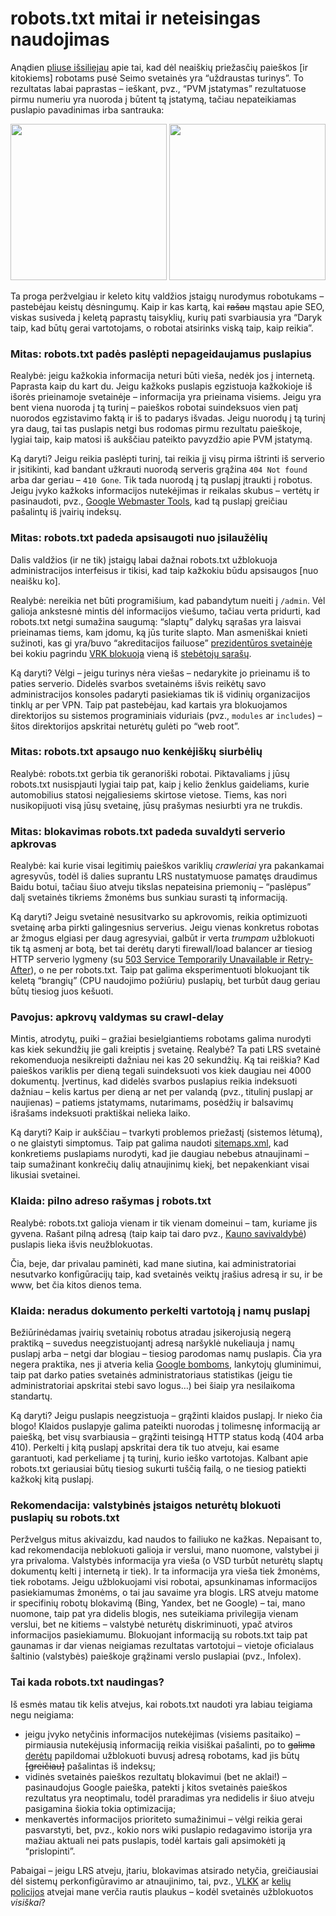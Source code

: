 # robots.txt mitai ir neteisingas naudojimas

<p>Anądien <a href="https://plus.google.com/100293756761145273349/posts/BAaQjp2bjns">pliuse išsiliejau</a> apie tai, kad dėl neaiškių priežasčių paieškos [ir kitokiems] robotams pusė Seimo svetainės yra “uždraustas turinys”. To rezultatas labai paprastas – ieškant, pvz., “PVM įstatymas” rezultatuose pirmu numeriu yra nuoroda į būtent tą įstatymą, tačiau nepateikiamas puslapio pavadinimas irba santrauka:</p>
<p style="text-align:center;"><a href="https://www.dominykas.lt/uploads/2013/02/pvm-istatymas-google.png"><img src="https://www.dominykas.lt/uploads/2013/02/pvm-istatymas-google-300x217.png" alt="" title="Google paieškos rezultatas" width="250" class="aligncenter size-medium wp-image-428"></a> <a href="https://www.dominykas.lt/uploads/2013/02/pvm-istatymas-bing.png"><img src="https://www.dominykas.lt/uploads/2013/02/pvm-istatymas-bing-300x173.png" alt="" title="Bing paieškos rezultatas" width="250"></a></p>
<p>Ta proga peržvelgiau ir keleto kitų valdžios įstaigų nurodymus robotukams – pastebėjau keistų dėsningumų. Kaip ir kas kartą, kai <del>rašau</del> mąstau apie SEO, viskas susiveda į keletą paprastų taisyklių, kurių pati svarbiausia yra “Daryk taip, kad būtų gerai vartotojams, o robotai atsirinks viską taip, kaip reikia”.<br>
<span id="more-426"></span></p>
<h3>Mitas: robots.txt padės paslėpti nepageidaujamus puslapius</h3>
<p>Realybė: jeigu kažkokia informacija neturi būti vieša, nedėk jos į internetą. Paprasta kaip du kart du. Jeigu kažkoks puslapis egzistuoja kažkokioje iš išorės prieinamoje svetainėje – informacija yra prieinama visiems. Jeigu yra bent viena nuoroda į tą turinį – paieškos robotai suindeksuos vien patį nuorodos egzistavimo faktą ir iš to padarys išvadas. Jeigu nuorodų į tą turinį yra daug, tai tas puslapis netgi bus rodomas pirmu rezultatu paieškoje, lygiai taip, kaip matosi iš aukščiau pateikto pavyzdžio apie PVM įstatymą.</p>
<p>Ką daryti? Jeigu reikia paslėpti turinį, tai reikia jį visų pirma ištrinti iš serverio ir įsitikinti, kad bandant užkrauti nuorodą serveris grąžina <code>404 Not found</code> arba dar geriau – <code>410 Gone</code>. Tik tada nuorodą į tą puslapį įtraukti į robotus. Jeigu įvyko kažkoks informacijos nutekėjimas ir reikalas skubus – vertėtų ir pasinaudoti, pvz., <a href="https://www.google.com/webmasters/tools">Google Webmaster Tools</a>, kad tą puslapį greičiau pašalintų iš įvairių indeksų.</p>
<h3>Mitas: robots.txt padeda apsisaugoti nuo įsilaužėlių</h3>
<p>Dalis valdžios (ir ne tik) įstaigų labai dažnai robots.txt užblokuoja administracijos interfeisus ir tikisi, kad taip kažkokiu būdu apsisaugos [nuo neaišku ko]. </p>
<p>Realybė: nereikia net būti programišium, kad pabandytum nueiti į <code>/admin</code>. Vėl galioja ankstesnė mintis dėl informacijos viešumo, tačiau verta pridurti, kad robots.txt netgi sumažina saugumą: “slaptų” dalykų sąrašas yra laisvai prieinamas tiems, kam įdomu, ką jūs turite slapto. Man asmeniškai knieti sužinoti, kas gi yra/buvo “akreditacijos failuose” <a href="http://www.president.lt/robots.txt">prezidentūros svetainėje</a> bei kokiu pagrindu <a href="http://www.vrk.lt/robots.txt">VRK blokuoja</a> vieną iš <a href="http://www.vrk.lt/rinkimai/409_lt/Apygardos/Apygarda7137/StebetojaiApygardos7137.html">stebėtojų sąrašų</a>.</p>
<p>Ką daryti? Vėlgi – jeigu turinys nėra viešas – nedarykite jo prieinamu iš to paties serverio. Didelės svarbos svetainėms išvis reikėtų savo administracijos konsoles padaryti pasiekiamas tik iš vidinių organizacijos tinklų ar per VPN. Taip pat pastebėjau, kad kartais yra blokuojamos direktorijos su sistemos programiniais viduriais (pvz., <code>modules</code> ar <code>includes</code>) – šitos direktorijos apskritai neturėtų gulėti po “web root”.</p>
<h3>Mitas: robots.txt apsaugo nuo kenkėjiškų siurbėlių</h3>
<p>Realybė: robots.txt gerbia tik geranoriški robotai. Piktavaliams į jūsų robots.txt nusispjauti lygiai taip pat, kaip į kelio ženklus gaideliams, kurie automobilius statosi neįgaliesiems skirtose vietose. Tiems, kas nori nusikopijuoti visą jūsų svetainę, jūsų prašymas nesiurbti yra ne trukdis.</p>
<h3>Mitas: blokavimas robots.txt padeda suvaldyti serverio apkrovas</h3>
<p>Realybė: kai kurie visai legitimių paieškos variklių <i>crawleriai</i> yra pakankamai agresyvūs, todėl iš dalies suprantu LRS nustatymuose pamatęs draudimus Baidu botui, tačiau šiuo atveju tikslas nepateisina priemonių – “paslėpus” dalį svetainės tikriems žmonėms bus sunkiau surasti tą informaciją.</p>
<p>Ką daryti? Jeigu svetainė nesusitvarko su apkrovomis, reikia optimizuoti svetainę arba pirkti galingesnius serverius. Jeigu vienas konkretus robotas ar žmogus elgiasi per daug agresyviai, galbūt ir verta <em>trumpam</em> užblokuoti tik tą asmenį ar botą, bet tai derėtų daryti firewall/load balancer ar tiesiog HTTP serverio lygmeny (su <a href="http://googlewebmastercentral.blogspot.com/2011/01/how-to-deal-with-planned-site-downtime.html">503 Service Temporarily Unavailable ir Retry-After</a>), o ne per robots.txt. Taip pat galima eksperimentuoti blokuojant tik keletą “brangių” (CPU naudojimo požiūriu) puslapių, bet turbūt daug geriau būtų tiesiog juos kešuoti.</p>
<h3>Pavojus: apkrovų valdymas su crawl-delay</h3>
<p>Mintis, atrodytų, puiki – gražiai besielgiantiems robotams galima nurodyti kas kiek sekundžių jie gali kreiptis į svetainę. Realybė? Ta pati LRS svetainė rekomenduoja nesikreipti dažniau nei kas 20 sekundžių. Ką tai reiškia? Kad paieškos variklis per dieną tegali suindeksuoti vos kiek daugiau nei 4000 dokumentų. Įvertinus, kad didelės svarbos puslapius reikia indeksuoti dažniau – kelis kartus per dieną ar net per valandą (pvz., titulinį puslapį ar naujienas) – patiems įstatymams, nutarimams, posėdžių ir balsavimų išrašams indeksuoti praktiškai nelieka laiko.</p>
<p>Ką daryti? Kaip ir aukščiau – tvarkyti problemos priežastį (sistemos lėtumą), o ne glaistyti simptomus. Taip pat galima naudoti <a href="http://www.sitemaps.org/protocol.html">sitemaps.xml</a>, kad konkretiems puslapiams nurodyti, kad jie daugiau nebebus atnaujinami – taip sumažinant konkrečių dalių atnaujinimų kiekį, bet nepakenkiant visai likusiai svetainei.</p>
<h3>Klaida: pilno adreso rašymas į robots.txt</h3>
<p>Realybė: robots.txt galioja vienam ir tik vienam domeinui – tam, kuriame jis gyvena. Rašant pilną adresą (taip kaip tai daro pvz., <a href="http://www.kaunas.lt/robots.txt">Kauno savivaldybė</a>) puslapis lieka išvis neužblokuotas.</p>
<p>Čia, beje, dar privalau paminėti, kad mane siutina, kai administratoriai nesutvarko konfigūracijų taip, kad svetainės veiktų įrašius adresą ir su, ir be www, bet čia kitos dienos tema.</p>
<h3>Klaida: neradus dokumento perkelti vartotoją į namų puslapį</h3>
<p>Bežiūrinėdamas įvairių svetainių robotus atradau įsikerojusią negerą praktiką – suvedus neegzistuojantį adresą naršyklė nukeliauja į namų puslapį arba – netgi dar blogiau – tiesiog parodomas namų puslapis. Čia yra negera praktika, nes ji atveria kelia <a href="http://en.wikipedia.org/wiki/Google_bomb">Google bomboms</a>, lankytojų gluminimui, taip pat darko paties svetainės administratoriaus statistikas (jeigu tie administratoriai apskritai stebi savo logus…) bei šiaip yra nesilaikoma standartų.</p>
<p>Ką daryti? Jeigu puslapis neegzistuoja – grąžinti klaidos puslapį. Ir nieko čia blogo! Klaidos puslapyje galima pateikti nuorodas į tolimesnę informaciją ar paiešką, bet visų svarbiausia – grąžinti teisingą HTTP status kodą (404 arba 410).  Perkelti į kitą puslapį apskritai dera tik tuo atveju, kai esame garantuoti, kad perkeliame į tą turinį, kurio ieško vartotojas. Kalbant apie robots.txt geriausiai būtų tiesiog sukurti tuščią failą, o ne tiesiog patiekti kažkokį kitą puslapį.</p>
<h3>Rekomendacija: valstybinės įstaigos neturėtų blokuoti puslapių su robots.txt</h3>
<p>Peržvelgus mitus akivaizdu, kad naudos to failiuko ne kažkas. Nepaisant to, kad rekomendacija neblokuoti galioja ir verslui, mano nuomone, valstybei ji yra privaloma. Valstybės informacija yra vieša (o VSD turbūt neturėtų slaptų dokumentų kelti į internetą ir tiek). Ir ta informacija yra vieša tiek žmonėms, tiek robotams. Jeigu užblokuojami visi robotai, apsunkinamas informacijos pasiekiamumas žmonėms, o tai jau savaime yra blogis. LRS atveju matome ir specifinių robotų blokavimą (Bing, Yandex, bet ne Google) – tai, mano nuomone, taip pat yra didelis blogis, nes suteikiama privilegija vienam verslui, bet ne kitiems – valstybė neturėtų diskriminuoti, ypač atviros informacijos pasiekiamumu. Blokuojant informaciją su robots.txt taip pat gaunamas ir dar vienas neigiamas rezultatas vartotojui – vietoje oficialaus šaltinio (valstybės) paieškoje grąžinami verslo puslapiai (pvz., Infolex).</p>
<h3>Tai kada robots.txt naudingas?</h3>
<p>Iš esmės matau tik kelis atvejus, kai robots.txt naudoti yra labiau teigiama negu neigiama:</p>
<ul>
<li>jeigu įvyko netyčinis informacijos nutekėjimas (visiems pasitaiko) – pirmiausia nutekėjusią informaciją reikia visiškai pašalinti, po to <del>galima</del> <a href="http://support.google.com/webmasters/bin/answer.py?hl=en&amp;answer=1663419">derėtų</a> papildomai užblokuoti buvusį adresą robotams, kad jis būtų <del>[greičiau]</del> pašalintas iš indeksų;</li>
<li>vidinės svetainės paieškos rezultatų blokavimui (bet ne aklai!) – pasinaudojus Google paieška, patekti į kitos svetainės paieškos rezultatus yra neoptimalu, todėl praradimas yra nedidelis ir šiuo atveju pasigamina šiokia tokia optimizacija;</li>
<li>menkavertės informacijos prioriteto sumažinimui – vėlgi reikia gerai pasvarstyti, bet, pvz., kokio nors wiki puslapio redagavimo istorija yra mažiau aktuali nei pats puslapis, todėl kartais gali apsimokėti ją “prislopinti”.</li>
</ul>
<p>Pabaigai – jeigu LRS atveju, įtariu, blokavimas atsirado netyčia, greičiausiai dėl sistemų perkonfigūravimo ar atnaujinimo, tai, pvz., <a href="http://www.vlkk.lt/robots.txt">VLKK</a> ar <a href="http://www.lkpt.lt/robots.txt">kelių policijos</a> atvejai mane verčia rautis plaukus – kodėl svetainės užblokuotos <em>visiškai</em>?</p>